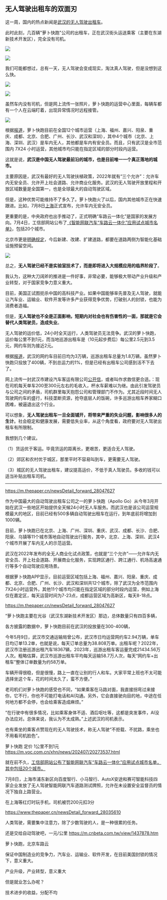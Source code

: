 ## 无人驾驶出租车的双面刃

这一周，国内的热点新闻是[武汉的无人驾驶出租车](https://finance.sina.cn/chanjing/gdxw/2024-07-08/detail-inccpaqm8845132.d.html)。

此时此刻，几百辆"萝卜快跑"公司的出租车，正在武汉街头运送乘客（主要在东湖新技术开发区），完全没有司机。

![](https://cdn.beekka.com/blogimg/asset/202407/bg2024071414.webp)

![](https://cdn.beekka.com/blogimg/asset/202407/bg2024071413.webp)

我们可能都想过，总有一天，无人驾驶会变成现实，淘汰真人驾驶，但是没想到这么快。

![](https://cdn.beekka.com/blogimg/asset/202407/bg2024071415.webp)

![](https://cdn.beekka.com/blogimg/asset/202407/bg2024071416.webp)

虽然车内没有司机，但是网上流传一张照片，萝卜快跑的运营中心里面，每辆车都有一个人在云端盯着，出现异常情况时远程接管。

![](https://cdn.beekka.com/blogimg/asset/202407/bg2024071417.webp)

根据[报道](https://www.sohu.com/a/792584536_120046696)，萝卜快跑目前在全国12个城市运营（上海、福州、嘉兴、阳泉、重庆、成都、北京、合肥、广州、长沙、武汉和深圳），其中4个城市（北京、上海、深圳、武汉）是车内无人，其他都是车内有安全员。而且，只有武汉是全市范围内 7X24 小时运营，其他城市均只能在指定区域的部分时段内运营。

这就是说，**武汉是中国无人驾驶最前沿的城市，也是目前唯一一个真正落地的城市。**

主要原因是，武汉有最好的无人驾驶扶植政策，2022年就有“三个允许”：允许车内无安全员、允许开上社会道路、允许商业化服务。武汉的无人驾驶开放里程和开放区域数量是全国第一，也是全球最大的自动驾驶区域。

但是，这种优势可能维持不了多久了。萝卜快跑火了以后，国内其他城市正在快速跟进。比如，7月8日[上海](https://www.sohu.com/a/792024596_121124483)正式宣布，允许车内无安全员。

更重要的是，中央政府也出手推动了，正式明确“车路云一体化”是国家的发展方向。7月4日，工信部网站公布了[《智能网联汽车“车路云一体化”应用试点城市名单》](https://app.xinhuanet.com/news/article.html?articleId=7fc13d1cf5732d55fce0836701d02a90)，包括20个城市。

北京市更是[明确规定](https://new.qq.com/rain/a/20240630A06XHY00)，今后新建、改建、扩建道路，都要在道路两侧为智能化基础设施预留空间。

![](https://cdn.beekka.com/blogimg/asset/202407/bg2024071418.webp)

总之，**无人驾驶已经不是实验室技术了，而是即将进入大规模应用的临界阶段了**。

我认为，这种大刀阔斧的推进是一件好事，非常必要，能够极大带动产业升级和产业转型，对于国家竞争力意义重大。

目前，美国正试图扼杀中国的高科技产业。如果中国能够率先普及无人驾驶，就能让汽车业、运输业、软件开发等许多产业获得竞争优势，打破别人的封锁，也能为消费者造福。

但是，**无人驾驶也不全是正面影响，短期内对社会也有伤害性的一面，那就是它会替代人类驾驶员，造成失业**。

无人驾驶的运价低，24小时全天运行，人类驾驶员无法竞争。武汉的萝卜快跑，运价每公里不到1元，而当地巡游出租车是（10元起步费后）每公里2.5元到3.5元，网约车则为接近2元。

根据[报道](https://m.thepaper.cn/newsDetail_forward_28047627)，武汉的网约车目前日均为3万辆，巡游出租车总量为1.8万辆，虽然萝卜快跑只投放了400辆，不到总运力的1%，但是已经有出租车公司感到活不下去了。

网上流传一封武汉市建设汽车客运有限公司[公开信](https://h5.ifeng.com/c/vivoArticle/v002lY-_1e8oWIXJ92Qtx7OqvmieIzXPWmvUapr5VFNKP82U__?isNews=1&showComments=0)，或者叫作求救信更合适。：现在司机每天单车200至300元左右的毛收入，杯水车薪难以为继。由此引发驾驶员与公司之间的矛盾，司机群里每天抱怨公司和管理部门不作为。尤其近段时间无人驾驶网约车的盛行，科技垄断资源，抢夺底层人的饭碗，许多巡游出租车养家糊口困难，被逼退出这个行业。

可以想象，**无人驾驶出租车一旦全面铺开，将带来严重的失业问题，影响很多人的生计**。社会稳定和健康发展，需要低失业率，从这个角度看，政府要对无人驾驶出租车有所限制。

我想到几个建议。

（1）货运优于客运。毕竟货运的距离长，更艰苦，更适合无人驾驶。

（2）郊区和农村优于城区，那里平时不容易叫到车，更需要无人驾驶。

（3）城区的无人驾驶出租车，建议提高运价，不低于真人驾驶员。多收的钱可以适当补贴出租车司机。

---



https://m.thepaper.cn/newsDetail_forward_28047627


作为中国最大的自动驾驶出租车公司之一的萝卜快跑（Apollo Go）从今年3月开始在武汉一些地区开始提供全天候24小时无人车服务。而武汉也是该公司运营规模最大的地区，目前已经有500多辆自动驾驶出租车在运行，到年底前将增加到1000辆。


目前，萝卜快跑已在北京、上海、广州、深圳、重庆、武汉、成都、长沙、合肥、阳泉、乌镇等11个城市落地自动驾驶出行服务，其中，北京、上海、深圳、武汉4个城市开展了车内无人的示范运营。

武汉在2022年发布的全无人商业化试点政策，也就是“三个允许”——允许车内无安全员、开上社会道路、开展商业化服务，实现跨区通行、跨江通行、机场高速通行等多个自动驾驶应用场景。


根据萝卜快跑APP显示，目前运营区域包括上海、福州、嘉兴、阳泉、重庆、成都、北京、合肥、广州、长沙、武汉和深圳共12个城市，除了武汉为全市范围内7X24小时运营外，其他11个城市均只能在指定区域的部分时段内运营，例如上海仅在嘉定区，每天运营时间为7-23点，成都运营区域为高新区，每天8-18点。

https://m.thepaper.cn/newsDetail_forward_28047627

“萝卜快跑主要在光谷（武汉东湖新技术开发区）那边，总体数量只有四百多辆，

各方披露的数据中，萝卜快跑目前在武汉的投放量在300-400辆，

今年5月9日，武汉市交通运输局曾公布，武汉市日均运营网约车2.94万辆，单车日均订单13.2单，也就是说，每天订单总量为38.808万单。出租车呢？2022年，武汉市注册巡游出租汽车18367辆，2023年，巡游出租车客运量完成21434.56万人次。粗略估算，武汉市巡游出租车平均每天运输58.7万人次，每天“网约车+出租车”整体订单数量为约58万单。

车辆开得很稳，但是很慢，路上一直在让别的行人和车。大家平常上班也不太可能选择坐这个车，花的时间太久了，蛮不方便。”

老司机们对萝卜快跑的感受也不同，“如果乘客在马路对面，我直接拐弯过来接你，它不行，你也不可能打电话和AI沟通。另外，它会直接驶向目的地，中途在任何地方都不会停，也会给乘客造成麻烦。”

“在行驶中有很多情况，比如乘客身体不适、酒后呕吐等，这都是突发事件，AI没办法应对。总体来说，我认为不太成熟。”上述武汉的司机表示。

也有乘坐的乘客点赞现在的无人驾驶技术，称无人驾驶“不拒载、不扰路，乘坐也不用看司机脸色”。

萝卜快跑 定价  1公里不到1元 https://m.voc.com.cn/xhn/news/202407/20273537.html


就在前不久，[工信部网站公布了智能网联汽车“车路云一体化”应用试点城市名单，其中包括20个城市。](https://www.sohu.com/a/792024596_121124483)


7月8日，上海市浦东新区向百度智行、小马智行、AutoX安途和赛可智能科技四家企业发放了无人驾驶智能网联汽车道路测试牌照，允许在未设置安全监督员的情况下独自上路营业。

在上海等红灯时玩手机，司机被罚200元扣3分

https://www.thepaper.cn/newsDetail_forward_28035610

人类驾驶，需要集中注意力，除了少数驾驶的人，是一种很累的任务。

还是交给自动驾驶吧，一元/公里 https://m.cnbeta.com.tw/view/1437878.htm

萝卜快跑，北京车路云

保证中国制造业的竞争力，汽车业、运输业、软件开发，在目前美国封锁的情况下，意义重大。

产业升级，产业转型，意义重大

但是就业怎么办呢？

技术进步的收益，分配不均

